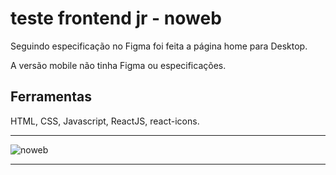 # teste frontend jr - noweb

Seguindo especificação no Figma foi feita a página home para Desktop.

A versão mobile não tinha Figma ou especificações.

## Ferramentas

HTML, CSS, Javascript, ReactJS, react-icons.

---

![noweb](/public/noweb-figma.png)

---